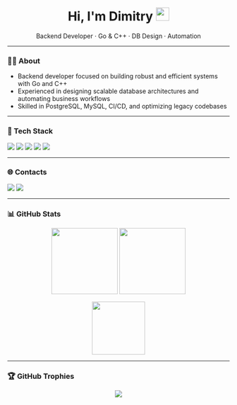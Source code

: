 <!-- HEADER -->
<div align="center">
  <h1>Hi, I'm Dimitry <img src="https://raw.githubusercontent.com/k1lls3x/k1lls3x/main/assets/wave.gif" width="30px"></h1>
  <p>Backend Developer · Go & C++ · DB Design · Automation</p>
</div>

---
### 🧑‍💻 About

- Backend developer focused on building robust and efficient systems with Go and C++
- Experienced in designing scalable database architectures and automating business workflows
- Skilled in PostgreSQL, MySQL, CI/CD, and optimizing legacy codebases

---

### 💼 Tech Stack

<p align="left">
  <img src="https://img.shields.io/badge/c++-%2300599C.svg?style=for-the-badge&logo=c%2B%2B&logoColor=white"/>
  <img src="https://img.shields.io/badge/go-%2300ADD8.svg?style=for-the-badge&logo=go&logoColor=white"/>
  <img src="https://img.shields.io/badge/mysql-4479A1.svg?style=for-the-badge&logo=mysql&logoColor=white"/>
  <img src="https://img.shields.io/badge/postgres-%23316192.svg?style=for-the-badge&logo=postgresql&logoColor=white"/>
  <img src="https://img.shields.io/badge/CMake-%23008FBA.svg?style=for-the-badge&logo=cmake&logoColor=white"/>
</p>

---

### 🌐 Contacts

<p align="left">
  <a href="mailto:takesxq77@gmail.com"><img src="https://img.shields.io/badge/Email-D14836?logo=gmail&logoColor=white&style=for-the-badge"></a>
  <a href="https://t.me/k1llasx"><img src="https://img.shields.io/badge/Telegram-2CA5E0?logo=telegram&logoColor=white&style=for-the-badge"></a>
</p>

---

### 📊 GitHub Stats

<p align="center">
  <img src="https://github-readme-stats.vercel.app/api?username=k1lls3x&theme=catppuccin_mocha&hide_border=true&include_all_commits=true&count_private=true" height="150"/>
  <img src="https://nirzak-streak-stats.vercel.app/?user=k1lls3x&theme=catppuccin_mocha&hide_border=true" height="150"/>
</p>
<p align="center">
  <img src="https://github-readme-stats.vercel.app/api/top-langs/?username=k1lls3x&theme=catppuccin_mocha&hide_border=true&layout=compact" height="120"/>
</p>

---

### 🏆 GitHub Trophies

<p align="center">
  <img src="https://github-profile-trophy.vercel.app/?username=k1lls3x&theme=date_night&no-frame=true&no-bg=true&margin-w=4"/>
</p>

